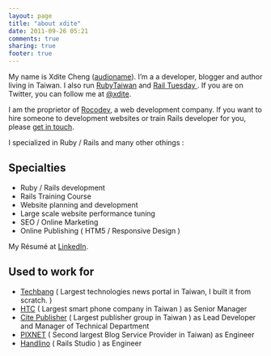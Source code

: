 ```yaml
---
layout: page
title: "about xdite"
date: 2011-09-26 05:21
comments: true
sharing: true
footer: true
---
```



My name is Xdite Cheng (<a href="http://www.audioname.com/xdite">audioname</a>). I’m a a developer, blogger and author living in Taiwan. I also run <a href="http://ruby-taiwan.org">RubyTaiwan</a> and <a href="http://registrano.com/group/rubytaiwan">Rail Tuesday </a>.  If you are on Twitter, you can follow me at <a href="http://twitter.com/xdite">@xdite</a>.

I am the proprietor of <a href="http://rocodev.com">Rocodev</a>, a web development company. If you want to hire someone to development websites or train Rails developer for you, please <a href="mailto:xdite@rocodev.com">get in touch</a>.

I specialized in Ruby / Rails and many other othings : 

## Specialties

* Ruby / Rails development
* Rails Training Course
* Website planning and development
* Large scale website performance tuning
* SEO / Online Marketing 
* Online Publishing ( HTM5 / Responsive Design )

My Résumé at [LinkedIn](http://www.linkedin.com/profile/view?id=47215094).

## Used to work for

* [Techbang](http://www.techbang.com.tw) ( Largest technologies news portal in Taiwan, I built it from scratch. )
* [HTC](http://htc.com) ( Largest smart phone company in Taiwan ) as Senior Manager
* [Cite Publisher](http://cmh.com.tw) ( Largest publisher group in Taiwan ) as Lead Developer and Manager of Technical Department
* [PIXNET](http://pixnet.net) ( Second largest Blog Service Provider in Taiwan) as Engineer
* [Handlino](http://handlino.com) ( Rails Studio ) as Engineer
